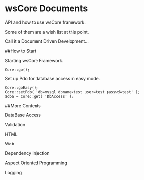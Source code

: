 wsCore Documents
================

API and how to use wsCore framework. 

Some of them are a wish list at this point. 

Call it a Document Driven Development... 

##How to Start

Starting wsCore Framework. 

    Core::go();

Set up Pdo for database access in easy mode.

    Core::goEasy();
    Core::setPdo( 'db=mysql dbname=test user=test passwd=test' );
    $dba = Core::get( 'DbAccess' );

##More Contents

DataBase Access

Validation

HTML

Web

Dependency Injection

Aspect Oriented Programming

Logging


